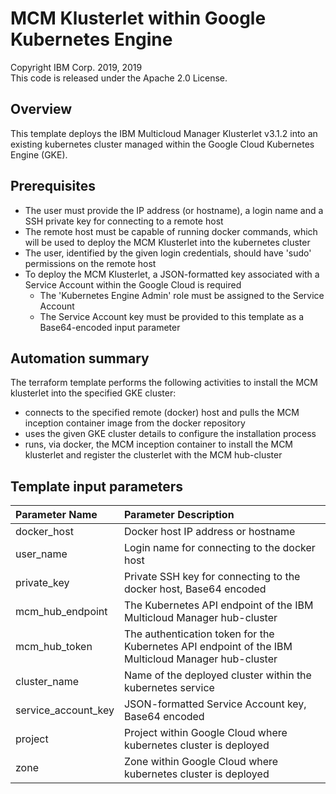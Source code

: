 # MCM Klusterlet within Google Kubernetes Engine
Copyright IBM Corp. 2019, 2019 \
This code is released under the Apache 2.0 License.

## Overview
This template deploys the IBM Multicloud Manager Klusterlet v3.1.2 into an existing kubernetes cluster managed within the Google Cloud Kubernetes Engine (GKE).

## Prerequisites
* The user must provide the IP address (or hostname), a login name and a SSH private key for connecting to a remote host
* The remote host must be capable of running docker commands, which will be used to deploy the MCM Klusterlet into the kubernetes cluster
* The user, identified by the given login credentials, should have 'sudo' permissions on the remote host
* To deploy the MCM Klusterlet, a JSON-formatted key associated with a Service Account within the Google Cloud is required
   - The 'Kubernetes Engine Admin' role must be assigned to the Service Account
   - The Service Account key must be provided to this template as a Base64-encoded input parameter

## Automation summary
The terraform template performs the following activities to install the MCM klusterlet into the specified GKE cluster:
* connects to the specified remote (docker) host and pulls the MCM inception container image from the docker repository
* uses the given GKE cluster details to configure the installation process
* runs, via docker, the MCM inception container to install the MCM klusterlet and register the clusterlet with the MCM hub-cluster

## Template input parameters

| Parameter Name        | Parameter Description |
| :---                  | :---        |
| docker_host           | Docker host IP address or hostname |
| user_name             | Login name for connecting to the docker host |
| private_key           | Private SSH key for connecting to the docker host, Base64 encoded |
| mcm\_hub\_endpoint    | The Kubernetes API endpoint of the IBM Multicloud Manager hub-cluster |
| mcm\_hub\_token       | The authentication token for the Kubernetes API endpoint of the IBM Multicloud Manager hub-cluster |
| cluster_name          | Name of the deployed cluster within the kubernetes service | 
| service\_account\_key | JSON-formatted Service Account key, Base64 encoded | 
| project               | Project within Google Cloud where kubernetes cluster is deployed | 
| zone                  | Zone within Google Cloud where kubernetes cluster is deployed | 
